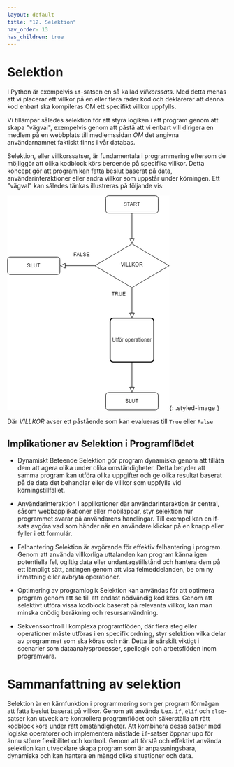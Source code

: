 ```yaml
---
layout: default
title: "12. Selektion"
nav_order: 13
has_children: true
---
```


# Selektion
I Python är exempelvis `if`-satsen en så kallad _villkorssats_. Med detta menas att vi placerar ett villkor på en eller flera rader kod och deklarerar att denna kod enbart ska kompileras OM ett specifikt villkor uppfylls.

Vi tillämpar således selektion för att styra logiken i ett program genom att skapa "vägval", exempelvis genom att påstå att vi enbart vill dirigera en medlem på en webbplats till medlemssidan _OM_ det angivna användarnamnet faktiskt finns i vår databas.

Selektion, eller villkorssatser, är fundamentala i programmering eftersom de möjliggör att olika kodblock körs beroende på specifika villkor. Detta koncept gör att program kan fatta beslut baserat på data, användarinteraktioner eller andra villkor som uppstår under körningen. Ett "vägval" kan således tänkas illustreras på följande vis:

![for-loop](../../assets/images/selektion.png){: .styled-image }

Där _VILLKOR_ avser ett påstående som kan evalueras till `True` eller `False` 

## Implikationer av Selektion i Programflödet

* Dynamiskt Beteende
Selektion gör program dynamiska genom att tillåta dem att agera olika under olika omständigheter. Detta betyder att samma program kan utföra olika uppgifter och ge olika resultat baserat på de data det behandlar eller de villkor som uppfylls vid körningstillfället.

* Användarinteraktion
I applikationer där användarinteraktion är central, såsom webbapplikationer eller mobilappar, styr selektion hur programmet svarar på användarens handlingar. Till exempel kan en if-sats avgöra vad som händer när en användare klickar på en knapp eller fyller i ett formulär.

* Felhantering
Selektion är avgörande för effektiv felhantering i program. Genom att använda villkorliga uttalanden kan program känna igen potentiella fel, ogiltig data eller undantagstillstånd och hantera dem på ett lämpligt sätt, antingen genom att visa felmeddelanden, be om ny inmatning eller avbryta operationer.

* Optimering av programlogik
Selektion kan användas för att optimera program genom att se till att endast nödvändig kod körs. Genom att selektivt utföra vissa kodblock baserat på relevanta villkor, kan man minska onödig beräkning och resursanvändning.

* Sekvenskontroll
I komplexa programflöden, där flera steg eller operationer måste utföras i en specifik ordning, styr selektion vilka delar av programmet som ska köras och när. Detta är särskilt viktigt i scenarier som dataanalysprocesser, spellogik och arbetsflöden inom programvara.

# Sammanfattning av selektion
Selektion är en kärnfunktion i programmering som ger program förmågan att fatta beslut baserat på villkor. Genom att använda t.ex. `if`, `elif` och `else`-satser kan utvecklare kontrollera programflödet och säkerställa att rätt kodblock körs under rätt omständigheter. Att kombinera dessa satser med logiska operatorer och implementera nästlade `if`-satser öppnar upp för ännu större flexibilitet och kontroll. Genom att förstå och effektivt använda selektion kan utvecklare skapa program som är anpassningsbara, dynamiska och kan hantera en mängd olika situationer och data.